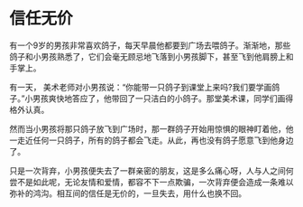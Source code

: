 # 信任无价

有一个9岁的男孩非常喜欢鸽子，每天早晨他都要到广场去喂鸽子。渐渐地，那些鸽子和小男孩熟悉了，它们会毫无顾忌地飞落到小男孩脚下，甚至飞到他肩膀上和手掌上。 

有一天， 美术老师对小男孩说：“你能带一只鸽子到课堂上来吗?我们要学画鸽子。”小男孩爽快地答应了，他带回了一只洁白的小鸽子。那堂美术课，同学们画得格外认真。 

然而当小男孩将那只鸽子放飞到广场时，那一群鸽子开始用惊惧的眼神盯着他，他一走近任何一只鸽子，所有的鸽子都会飞走。从此，再也没有鸽子愿意飞到他身边了。 

只是一次背弃，小男孩便失去了一群亲密的朋友，这是多么痛心呀，人与人之间何尝不是如此呢，无论友情和爱情，都容不下一点欺骗，一次背弃便会造成一条难以弥补的鸿沟。相互间的信任是无价的，一旦失去，用什么也换不回。
 